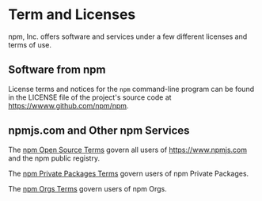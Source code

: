 # Term and Licenses

npm, Inc. offers software and services under a few different licenses
and terms of use.

## Software from npm

License terms and notices for the `npm` command-line program can
be found in the LICENSE file of the project's source code at
<https://wwww.github.com/npm/npm>.

## npmjs.com and Other npm Services

The [npm Open Source Terms][open-source-terms] govern all users of
<https://www.npmjs.com> and the npm public registry.

The [npm Private Packages Terms][private-terms] govern users of npm
Private Packages.

The [npm Orgs Terms][orgs-terms] govern users of npm Orgs.

[open-source-terms]: https://www.npmjs.com/policies/open-source-terms

[private-terms]: https://www.npmjs.com/policies/private-terms

[orgs-terms]: https://www.npmjs.com/policies/orgs-terms
